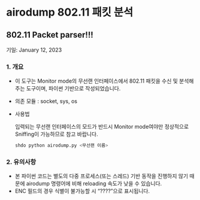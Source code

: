 # airodump 802.11 패킷 분석
## 802.11 Packet parser!!!
기일: January 12, 2023

### 1. 개요

- 이 도구는 Monitor mode의 무선랜 인터페이스에서 802.11 패킷을 수신 및 분석해주는 도구이며, 파이썬 기반으로 작성되었습니다.
- 의존 모듈 : socket, sys, os
- 사용법
    
    입력되는 무선랜 인터페이스의 모드가 반드시 Monitor mode여야만 정상적으로 Sniffing이 가능하므로 참고 바랍니다.
    
    ```bash
    shdo python airodump.py <무선랜 이름>
    ```
    


### 2. 유의사항

- 본 파이썬 코드는 별도의 다중 프로세스(또는 스레드) 기반 동작을 진행하지 않기 때문에 airodump 명령어에 비해 reloading 속도가 낮을 수 있습니다.
- ENC 필드의 경우 식별이 불가능할 시 “????”으로 표시됩니다.
